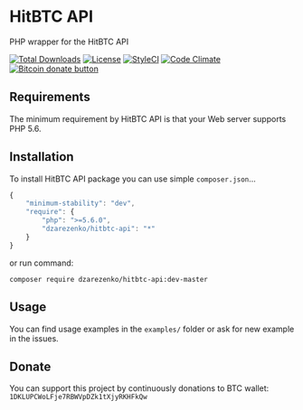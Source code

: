 # HitBTC API
PHP wrapper for the HitBTC API

[![Total Downloads](https://poser.pugx.org/dzarezenko/hitbtc-api/downloads)](https://packagist.org/packages/dzarezenko/hitbtc-api)
[![License](https://poser.pugx.org/dzarezenko/hitbtc-api/license)](https://packagist.org/packages/dzarezenko/hitbtc-api)
[![StyleCI](https://styleci.io/repos/108166351/shield)](https://styleci.io/repos/108166351)
[![Code Climate](https://api.codeclimate.com/v1/badges/23ad0820390420f1340e/maintainability)](https://codeclimate.com/github/dzarezenko/hitbtc-api/maintainability)
<span class="badge-bitcoin"><a href="https://api.qrserver.com/v1/create-qr-code/?size=300x300&data=1DKLUPCWoLFje7RBWVpDZk1tXjyRKHFkQw" title="Donate once-off to this project using Bitcoin"><img src="https://img.shields.io/badge/bitcoin-donate-yellow.svg" alt="Bitcoin donate button" /></a></span>

Requirements
------------
The minimum requirement by HitBTC API is that your Web server supports PHP 5.6.

Installation
------------
To install HitBTC API package you can use simple `composer.json`...

```javascript
{
    "minimum-stability": "dev",
    "require": {
        "php": ">=5.6.0",
        "dzarezenko/hitbtc-api": "*"
    }
}
```

or run command:

```
composer require dzarezenko/hitbtc-api:dev-master
```

Usage
-----
You can find usage examples in the `examples/` folder or ask for new example in the issues.

Donate
-----
You can support this project by continuously donations to BTC wallet: `1DKLUPCWoLFje7RBWVpDZk1tXjyRKHFkQw`
